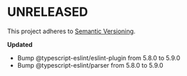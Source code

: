 # UNRELEASED

This project adheres to [Semantic Versioning](http://semver.org/).

**Updated**

- Bump @typescript-eslint/eslint-plugin from 5.8.0 to 5.9.0
- Bump @typescript-eslint/parser from 5.8.0 to 5.9.0 
